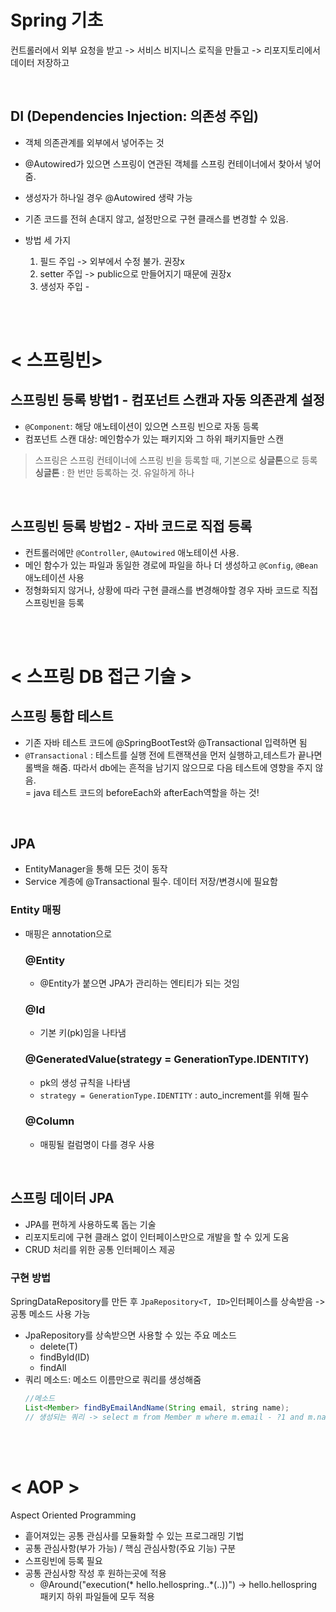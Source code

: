# Spring 기초

컨트롤러에서 외부 요청을 받고
->   서비스 비지니스 로직을 만들고 ->
리포지토리에서 데이터 저장하고

<br>

## DI (Dependencies Injection: 의존성 주입)
- 객체 의존관계를 외부에서 넣어주는 것
- @Autowired가 있으면 스프링이 연관된 객체를 스프링 컨테이너에서 찾아서 넣어줌.
- 생성자가 하나일 경우 @Autowired 생략 가능
- 기존 코드를 전혀 손대지 않고, 설정만으로 구현 클래스를 변경할 수 있음.

- 방법 세 가지
    1. 필드 주입 -> 외부에서 수정 불가. 권장x
    2. setter 주입 -> public으로 만들어지기 때문에 권장x
    3. 생성자 주입 -
    
<br><br>

# < 스프링빈>
## 스프링빈 등록 방법1 - 컴포넌트 스캔과 자동 의존관계 설정   
- ```@Component```: 해당 애노테이션이 있으면 스프링 빈으로 자동 등록
- 컴포넌트 스캔 대상: 메인함수가 있는 패키지와 그 하위 패키지들만 스캔

> 스프링은 스프링 컨테이너에 스프링 빈을 등록할 때, 기본으로 **싱글톤**으로 등록   
> __싱글톤__ : 한 번만 등록하는 것. 유일하게 하나   

<br> 

## 스프링빈 등록 방법2 - 자바 코드로 직접 등록
- 컨트롤러에만 ```@Controller```, ```@Autowired``` 애노테이션 사용.   
- 메인 함수가 있는 파일과 동일한 경로에 파일을 하나 더 생성하고 ```@Config```, ```@Bean``` 애노테이션 사용
- 정형화되지 않거나, 상황에 따라 구현 클래스를 변경해야할 경우 자바 코드로 직접 스프링빈을 등록




<br>  <br>  

# < 스프링 DB 접근 기술 >
## 스프링 통합 테스트
- 기존 자바 테스트 코드에 @SpringBootTest와 @Transactional 입력하면 됨   
- ```@Transactional``` : 테스트를 실행 전에 트랜잭션을 먼저 실행하고,테스트가 끝나면 롤백을 해줌. 따라서 db에는 흔적을 남기지 않으므로 다음 테스트에 영향을 주지 않음.   
    = java 테스트 코드의 beforeEach와 afterEach역할을 하는 것!

<br> 

##  JPA 
- EntityManager을 통해 모든 것이 동작
- Service 계층에 @Transactional 필수. 데이터 저장/변경시에 필요함

### Entity 매핑
- 매핑은 annotation으로

    ### @Entity
    - @Entity가 붙으면 JPA가 관리하는 엔티티가 되는 것임

    ### @Id
    - 기본 키(pk)임을 나타냄

    ### @GeneratedValue(strategy = GenerationType.IDENTITY)
    - pk의 생성 규칙을 나타냄
    - ```strategy = GenerationType.IDENTITY``` : auto_increment를 위해 필수

    ### @Column
    - 매핑될 컬럼명이 다를 경우 사용


<br>

##  스프링 데이터 JPA 
- JPA를 편하게 사용하도록 돕는 기술
- 리포지토리에 구현 클래스 없이 인터페이스만으로 개발을 할 수 있게 도움
- CRUD 처리를 위한 공통 인터페이스 제공

### 구현 방법
SpringDataRepository를 만든 후 ```JpaRepository<T, ID>```인터페이스를 상속받음 -> 공통 메소드 사용 가능
- JpaRepository를 상속받으면 사용할 수 있는 주요 메소드
    - delete(T)
    - findById(ID)
    - findAll
- 쿼리 메소드: 메소드 이름만으로 쿼리를 생성해줌
    ``` java
    //메소드
    List<Member> findByEmailAndName(String email, string name);
    // 생성되는 쿼리 -> select m from Member m where m.email - ?1 and m.name ?2
    ```

<br> <br>

# < AOP >
Aspect Oriented Programming
- 흩어져있는 공통 관심사를 모듈화할 수 있는 프로그래밍 기법
- 공통 관심사항(부가 가능) / 핵심 관심사항(주요 기능) 구분
- 스프링빈에 등록 필요
- 공통 관심사항 작성 후 원하는곳에 적용
    - @Around("execution(* hello.hellospring..*(..))") -> hello.hellospring 패키지 하위 파일들에 모두 적용